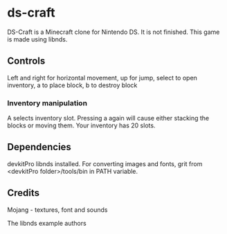 # ds-craft

DS-Craft is a Minecraft clone for Nintendo DS. It is not finished. This game is made using libnds.

## Controls

Left and right for horizontal movement, up for jump, select to open inventory, a to place block, b to destroy block

### Inventory manipulation

A selects inventory slot. Pressing a again will cause either stacking the blocks or moving them. Your inventory has 20 slots.

## Dependencies

devkitPro libnds installed. For converting images and fonts, grit from &lt;devkitPro folder&gt;/tools/bin in PATH variable.

## Credits

Mojang - textures, font and sounds

The libnds example authors
